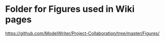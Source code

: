 Folder for Figures used in Wiki pages
===

https://github.com/ModelWriter/Project-Collaboration/tree/master/Figures/